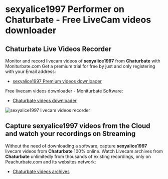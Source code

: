 # sexyalice1997 Performer on Chaturbate - Free LiveCam videos downloader

## Chaturbate Live Videos Recorder

Monitor and record livecam videos of **sexyalice1997** from **Chaturbate** with Moniturbate.com
Get a premium trial for free by just and only registering with your Email address:
* [sexyalice1997 Premium videos downloader](https://moniturbate.com/request-demo-licence-key.html)

Free livecam videos downloader - Moniturbate Software:
* [Chaturbate videos downloader](https://moniturbate.com/moniturbate-download-software.html)

![sexyalice1997 livecam videos recorder](https://peachurnet.com/templates/moniturbate-software.png)


## Capture sexyalice1997 videos from the Cloud and watch your recordings on Streaming

Without the need of downloading a software, capture **sexyalice1997** livecam videos from **Chaturbate** 100% online.
Watch Livecam archives from **Chaturbate** unlimitedly from thousands of existing recordings, only on Peachurbate.com and its websites network:
* [Chaturbate videos archives](https://peachurnet.com/)